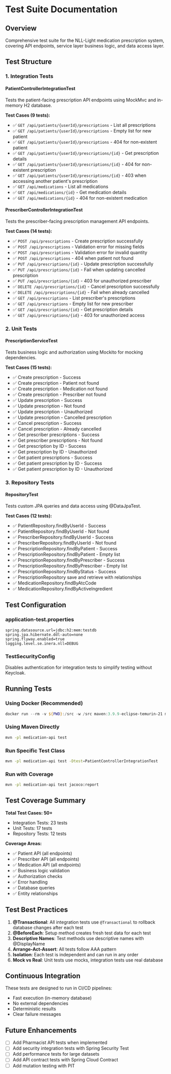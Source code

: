 # Test Suite Documentation

## Overview
Comprehensive test suite for the NLL-Light medication prescription system, covering API endpoints, service layer business logic, and data access layer.

## Test Structure

### 1. Integration Tests

#### PatientControllerIntegrationTest
Tests the patient-facing prescription API endpoints using MockMvc and in-memory H2 database.

**Test Cases (9 tests):**
- ✅ `GET /api/patients/{userId}/prescriptions` - List all prescriptions
- ✅ `GET /api/patients/{userId}/prescriptions` - Empty list for new patient
- ✅ `GET /api/patients/{userId}/prescriptions` - 404 for non-existent patient
- ✅ `GET /api/patients/{userId}/prescriptions/{id}` - Get prescription details
- ✅ `GET /api/patients/{userId}/prescriptions/{id}` - 404 for non-existent prescription
- ✅ `GET /api/patients/{userId}/prescriptions/{id}` - 403 when accessing another patient's prescription
- ✅ `GET /api/medications` - List all medications
- ✅ `GET /api/medications/{id}` - Get medication details
- ✅ `GET /api/medications/{id}` - 404 for non-existent medication

#### PrescriberControllerIntegrationTest
Tests the prescriber-facing prescription management API endpoints.

**Test Cases (14 tests):**
- ✅ `POST /api/prescriptions` - Create prescription successfully
- ✅ `POST /api/prescriptions` - Validation error for missing fields
- ✅ `POST /api/prescriptions` - Validation error for invalid quantity
- ✅ `POST /api/prescriptions` - 404 when patient not found
- ✅ `PUT /api/prescriptions/{id}` - Update prescription successfully
- ✅ `PUT /api/prescriptions/{id}` - Fail when updating cancelled prescription
- ✅ `PUT /api/prescriptions/{id}` - 403 for unauthorized prescriber
- ✅ `DELETE /api/prescriptions/{id}` - Cancel prescription successfully
- ✅ `DELETE /api/prescriptions/{id}` - Fail when already cancelled
- ✅ `GET /api/prescriptions` - List prescriber's prescriptions
- ✅ `GET /api/prescriptions` - Empty list for new prescriber
- ✅ `GET /api/prescriptions/{id}` - Get prescription details
- ✅ `GET /api/prescriptions/{id}` - 403 for unauthorized access

### 2. Unit Tests

#### PrescriptionServiceTest
Tests business logic and authorization using Mockito for mocking dependencies.

**Test Cases (15 tests):**
- ✅ Create prescription - Success
- ✅ Create prescription - Patient not found
- ✅ Create prescription - Medication not found
- ✅ Create prescription - Prescriber not found
- ✅ Update prescription - Success
- ✅ Update prescription - Not found
- ✅ Update prescription - Unauthorized
- ✅ Update prescription - Cancelled prescription
- ✅ Cancel prescription - Success
- ✅ Cancel prescription - Already cancelled
- ✅ Get prescriber prescriptions - Success
- ✅ Get prescriber prescriptions - Not found
- ✅ Get prescription by ID - Success
- ✅ Get prescription by ID - Unauthorized
- ✅ Get patient prescriptions - Success
- ✅ Get patient prescription by ID - Success
- ✅ Get patient prescription by ID - Unauthorized

### 3. Repository Tests

#### RepositoryTest
Tests custom JPA queries and data access using @DataJpaTest.

**Test Cases (12 tests):**
- ✅ PatientRepository.findByUserId - Success
- ✅ PatientRepository.findByUserId - Not found
- ✅ PrescriberRepository.findByUserId - Success
- ✅ PrescriberRepository.findByUserId - Not found
- ✅ PrescriptionRepository.findByPatient - Success
- ✅ PrescriptionRepository.findByPatient - Empty list
- ✅ PrescriptionRepository.findByPrescriber - Success
- ✅ PrescriptionRepository.findByPrescriber - Empty list
- ✅ PrescriptionRepository.findByStatus - Success
- ✅ PrescriptionRepository save and retrieve with relationships
- ✅ MedicationRepository.findByAtcCode
- ✅ MedicationRepository.findByActiveIngredient

## Test Configuration

### application-test.properties
```properties
spring.datasource.url=jdbc:h2:mem:testdb
spring.jpa.hibernate.ddl-auto=none
spring.flyway.enabled=true
logging.level.se.inera.nll=DEBUG
```

### TestSecurityConfig
Disables authentication for integration tests to simplify testing without Keycloak.

## Running Tests

### Using Docker (Recommended)
```powershell
docker run --rm -v ${PWD}:/src -w /src maven:3.9.9-eclipse-temurin-21 mvn -pl medication-api test
```

### Using Maven Directly
```bash
mvn -pl medication-api test
```

### Run Specific Test Class
```bash
mvn -pl medication-api test -Dtest=PatientControllerIntegrationTest
```

### Run with Coverage
```bash
mvn -pl medication-api test jacoco:report
```

## Test Coverage Summary

**Total Test Cases: 50+**
- Integration Tests: 23 tests
- Unit Tests: 17 tests
- Repository Tests: 12 tests

**Coverage Areas:**
- ✅ Patient API (all endpoints)
- ✅ Prescriber API (all endpoints)
- ✅ Medication API (all endpoints)
- ✅ Business logic validation
- ✅ Authorization checks
- ✅ Error handling
- ✅ Database queries
- ✅ Entity relationships

## Test Best Practices

1. **@Transactional**: All integration tests use `@Transactional` to rollback database changes after each test
2. **@BeforeEach**: Setup method creates fresh test data for each test
3. **Descriptive Names**: Test methods use descriptive names with @DisplayName
4. **Arrange-Act-Assert**: All tests follow AAA pattern
5. **Isolation**: Each test is independent and can run in any order
6. **Mock vs Real**: Unit tests use mocks, integration tests use real database

## Continuous Integration

These tests are designed to run in CI/CD pipelines:
- Fast execution (in-memory database)
- No external dependencies
- Deterministic results
- Clear failure messages

## Future Enhancements

- [ ] Add Pharmacist API tests when implemented
- [ ] Add security integration tests with Spring Security Test
- [ ] Add performance tests for large datasets
- [ ] Add API contract tests with Spring Cloud Contract
- [ ] Add mutation testing with PIT

